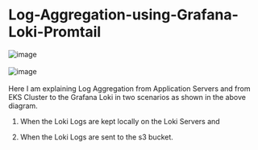 # Log-Aggregation-using-Grafana-Loki-Promtail
![image](https://github.com/user-attachments/assets/d439ca50-59a3-4793-9e04-dee2343f7d7a)
<br></br>
![image](https://github.com/user-attachments/assets/dd957309-be94-4bf4-a693-bcac37766bf7)
<br></br>
Here I am explaining Log Aggregation from Application Servers and from EKS Cluster to the Grafana Loki in two scenarios as shown in the above diagram.
1. When the Loki Logs are kept locally on the Loki Servers and

2. When the Loki Logs are sent to the s3 bucket. 
